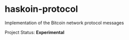 # haskoin-protocol

Implementation of the Bitcoin network protocol messages

Project Status: **Experimental**
